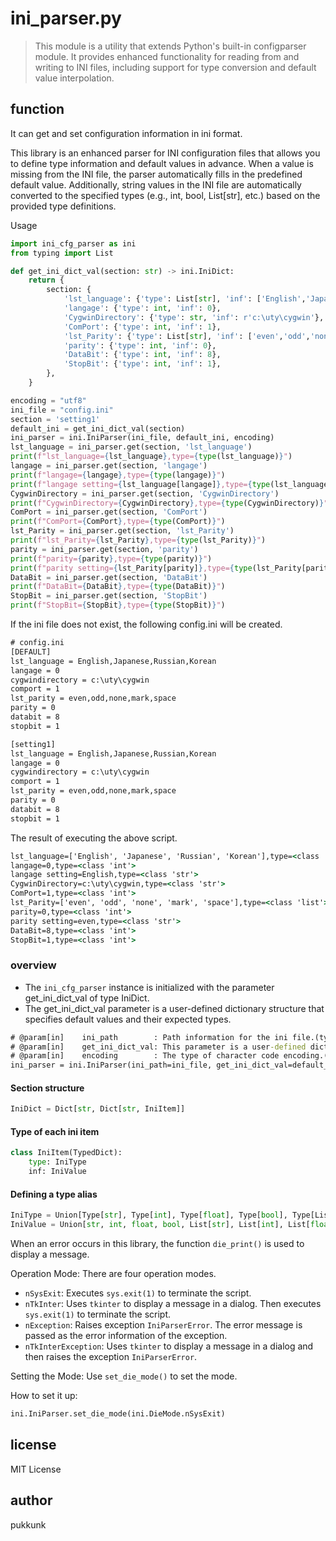 # ini_parser.py

> This module is a utility that extends Python's built-in configparser module. It provides enhanced functionality for reading from and writing to INI files, including support for type conversion and default value interpolation.

## function
It can get and set configuration information in ini format.

This library is an enhanced parser for INI configuration files that allows you to define type information and default values in advance.
When a value is missing from the INI file, the parser automatically fills in the predefined default value.
Additionally, string values in the INI file are automatically converted to the specified types (e.g., int, bool, List[str], etc.) based on the provided type definitions.


Usage
```python
import ini_cfg_parser as ini
from typing import List

def get_ini_dict_val(section: str) -> ini.IniDict:
    return {
        section: {
            'lst_language': {'type': List[str], 'inf': ['English','Japanese','Russian','Korean']},
            'langage': {'type': int, 'inf': 0},
            'CygwinDirectory': {'type': str, 'inf': r'c:\uty\cygwin'},
            'ComPort': {'type': int, 'inf': 1},
            'lst_Parity': {'type': List[str], 'inf': ['even','odd','none','mark','space']},
            'parity': {'type': int, 'inf': 0},
            'DataBit': {'type': int, 'inf': 8},
            'StopBit': {'type': int, 'inf': 1},
        },
    }

encoding = "utf8"
ini_file = "config.ini"
section = 'setting1'
default_ini = get_ini_dict_val(section)
ini_parser = ini.IniParser(ini_file, default_ini, encoding)
lst_language = ini_parser.get(section, 'lst_language')
print(f"lst_language={lst_language},type={type(lst_language)}")
langage = ini_parser.get(section, 'langage')
print(f"langage={langage},type={type(langage)}")
print(f"langage setting={lst_language[langage]},type={type(lst_language[langage])}")
CygwinDirectory = ini_parser.get(section, 'CygwinDirectory')
print(f"CygwinDirectory={CygwinDirectory},type={type(CygwinDirectory)}")
ComPort = ini_parser.get(section, 'ComPort')
print(f"ComPort={ComPort},type={type(ComPort)}")
lst_Parity = ini_parser.get(section, 'lst_Parity')
print(f"lst_Parity={lst_Parity},type={type(lst_Parity)}")
parity = ini_parser.get(section, 'parity')
print(f"parity={parity},type={type(parity)}")
print(f"parity setting={lst_Parity[parity]},type={type(lst_Parity[parity])}")
DataBit = ini_parser.get(section, 'DataBit')
print(f"DataBit={DataBit},type={type(DataBit)}")
StopBit = ini_parser.get(section, 'StopBit')
print(f"StopBit={StopBit},type={type(StopBit)}")
```
If the ini file does not exist, the following config.ini will be created.
```cmd
# config.ini
[DEFAULT]
lst_language = English,Japanese,Russian,Korean
langage = 0
cygwindirectory = c:\uty\cygwin
comport = 1
lst_parity = even,odd,none,mark,space
parity = 0
databit = 8
stopbit = 1

[setting1]
lst_language = English,Japanese,Russian,Korean
langage = 0
cygwindirectory = c:\uty\cygwin
comport = 1
lst_parity = even,odd,none,mark,space
parity = 0
databit = 8
stopbit = 1
```
The result of executing the above script.
```cmd
lst_language=['English', 'Japanese', 'Russian', 'Korean'],type=<class 'list'>
langage=0,type=<class 'int'>
langage setting=English,type=<class 'str'>
CygwinDirectory=c:\uty\cygwin,type=<class 'str'>
ComPort=1,type=<class 'int'>
lst_Parity=['even', 'odd', 'none', 'mark', 'space'],type=<class 'list'>
parity=0,type=<class 'int'>
parity setting=even,type=<class 'str'>
DataBit=8,type=<class 'int'>
StopBit=1,type=<class 'int'>
```

### overview
- The `ini_cfg_parser` instance is initialized with the parameter get_ini_dict_val of type IniDict.
- The get_ini_dict_val parameter is a user-defined dictionary structure that specifies default values ​​and their expected types.

```cmd
# @param[in]    ini_path        : Path information for the ini file.(type=str)
# @param[in]    get_ini_dict_val: This parameter is a user-defined dictionary structure that specifies default values ​​and their expected types.(type=IniDict)
# @param[in]    encoding        : The type of character code encoding.(type=str)
ini_parser = ini.IniParser(ini_path=ini_file, get_ini_dict_val=default_ini, encoding=encoding)
```

#### Section structure
```python
IniDict = Dict[str, Dict[str, IniItem]]
```

#### Type of each ini item
```python
class IniItem(TypedDict):
    type: IniType
    inf: IniValue
```

#### Defining a type alias
```python
IniType = Union[Type[str], Type[int], Type[float], Type[bool], Type[List[str]], Type[List[int]], Type[List[float]], Type[List[bool]]]
IniValue = Union[str, int, float, bool, List[str], List[int], List[float], List[bool]]
```

When an error occurs in this library, the function `die_print()` is used to display a message.

Operation Mode: There are four operation modes.

- `nSysExit`: Executes `sys.exit(1)` to terminate the script.
- `nTkInter`: Uses `tkinter` to display a message in a dialog. Then executes `sys.exit(1)` to terminate the script.
- `nException`: Raises exception `IniParserError`. The error message is passed as the error information of the exception.
- `nTkInterException`: Uses `tkinter` to display a message in a dialog and then raises the exception `IniParserError`.

Setting the Mode:
Use `set_die_mode()` to set the mode.

How to set it up:

```python
ini.IniParser.set_die_mode(ini.DieMode.nSysExit)
```

## license
MIT License

## author
pukkunk
